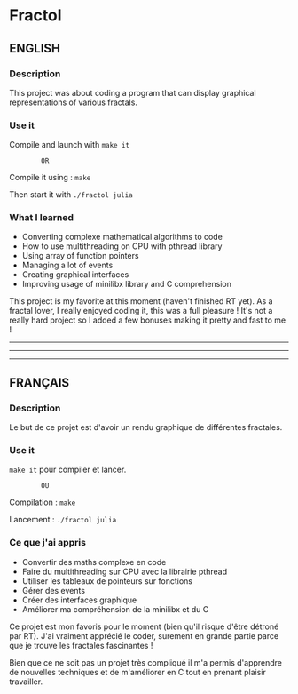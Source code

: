 # Fractol

## ENGLISH

### Description

This project was about coding a program that can display graphical representations of various fractals.

### Use it

Compile and launch with ```make it```

			OR
Compile it using : ```make```

Then start it with ```./fractol julia```

### What I learned

- Converting complexe mathematical algorithms to code
- How to use multithreading on CPU with pthread library
- Using array of function pointers
- Managing a lot of events
- Creating graphical interfaces
- Improving usage of minilibx library and C comprehension

This project is my favorite at this moment (haven't finished RT yet).
As a fractal lover, I really enjoyed coding it, this was a full pleasure !
It's not a really hard project so I added a few bonuses making it pretty and fast to me !

*********************************************************************************
---------------------------------------------------------------------------------
*********************************************************************************

## FRANÇAIS

### Description

Le but de ce projet est d'avoir un rendu graphique de différentes fractales.

### Use it

```make it``` pour compiler et lancer.

			OU
Compilation : ```make```

Lancement : ```./fractol julia```

### Ce que j'ai appris

- Convertir des maths complexe en code
- Faire du multithreading sur CPU avec la librairie pthread
- Utiliser les tableaux de pointeurs sur fonctions
- Gérer des events
- Créer des interfaces graphique
- Améliorer ma compréhension de la minilibx et du C

Ce projet est mon favoris pour le moment (bien qu'il risque d'être détroné par RT).
J'ai vraiment apprécié le coder, surement en grande partie parce que je trouve les fractales fascinantes !

Bien que ce ne soit pas un projet très compliqué il m'a permis d'apprendre de nouvelles techniques
et de m'améliorer en C tout en prenant plaisir travailler.
